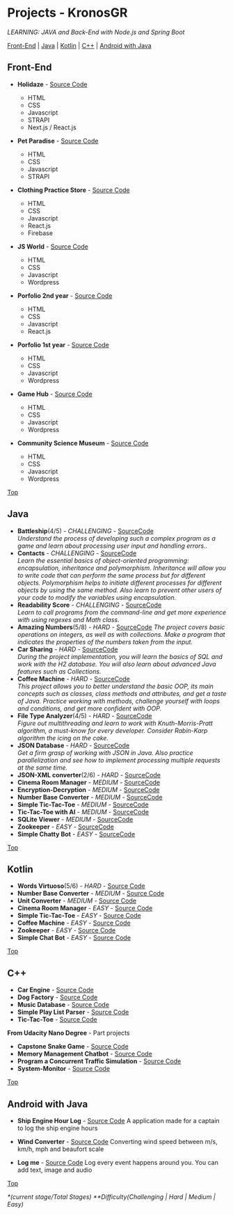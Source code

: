 # Projects - KronosGR

_LEARNING: JAVA and Back-End with Node.js and Spring Boot_

[Front-End](#front-end) | [Java](#java) | [Kotlin](#kotlin) | [C++](#c) | [Android with Java](#android-with-java)

## Front-End

- **Holidaze** - [Source Code](https://github.com/kronosGR/ca-portfolio-react)

  - HTML
  - CSS
  - Javascript
  - STRAPI
  - Next.js / React.js

- **Pet Paradise** - [Source Code](https://github.com/kronosGR/Georgios-Katsanakis-semester-project-2)

  - HTML
  - CSS
  - Javascript
  - STRAPI

- **Clothing Practice Store** - [Source Code](https://github.com/kronosGR/React.js-crown-clothing)

  - HTML
  - CSS
  - Javascript
  - React.js
  - Firebase

- **JS World** - [Source Code](https://github.com/kronosGR/JSWorld)

  - HTML
  - CSS
  - Javascript
  - Wordpress

- **Porfolio 2nd year** - [Source Code](https://github.com/kronosGR/9-portfolio-2-reactjs)

  - HTML
  - CSS
  - Javascript
  - React.js

- **Porfolio 1st year** - [Source Code](https://github.com/kronosGR/portfolio)

  - HTML
  - CSS
  - Javascript
  - Wordpress

- **Game Hub** - [Source Code](https://github.com/kronosGR/GameHub)

  - HTML
  - CSS
  - Javascript
  - Wordpress

- **Community Science Museum** - [Source Code](https://github.com/kronosGR/CSM)
  - HTML
  - CSS
  - Javascript
  - Wordpress

[Top](#projects---kronosgr)

## Java

- **Battleship**(4/5) - _CHALLENGING_ - [SourceCode](https://github.com/kronosGR/Java-Battleship/tree/master/Battleship/task/src/battleship)  
  _Understand the process of developing such a complex program as a game and learn about processing user input and handling errors.._
- **Contacts** - _CHALLENGING_ - [SourceCode](https://github.com/kronosGR/Java-Contacts/tree/master/Contacts/task/src/contacts)  
  _Learn the essential basics of object-oriented programming: encapsulation, inheritance and polymorphism. Inheritance will allow you to write code that can perform the same process but for different objects. Polymorphism helps to initiate different processes for different objects by using the same method. Also learn to prevent other users of your code to modify the variables using encapsulation._
- **Readability Score** - _CHALLENGING_ - [SourceCode](https://github.com/kronosGR/Java-ReadabilityScore/tree/master/Readability%20Score/task/src/readability)  
   _Learn to call programs from the command-line and get more experience with using regexes and Math class._
- **Amazing Numbers**(5/8) - _HARD_ - [SourceCode](https://github.com/kronosGR/Java-Amazing_Numbers/tree/master/Amazing%20Numbers/task/src/numbers)
  _The project covers basic operations on integers, as well as with collections. Make a program that indicates the properties of the numbers taken from the input._
- **Car Sharing** - _HARD_ - [SourceCode](https://github.com/kronosGR/JAVA-CarSharing/tree/master/Car%20Sharing/task/src/carsharing)  
  _During the project implementation, you will learn the basics of SQL and work with the H2 database. You will also learn about advanced Java features such as Collections._
- **Coffee Machine** - _HARD_ - [SourceCode](https://github.com/kronosGR/Java_CoffeeMachine/tree/master/Coffee%20Machine/task/src/machine)  
  _This project allows you to better understand the basic OOP, its main concepts such as classes, class methods and attributes, and get a taste of Java. Practice working with methods, challenge yourself with loops and conditions, and get more confident with OOP._
- **File Type Analyzer**(4/5) - _HARD_ - [SourceCode](https://github.com/kronosGR/Java-FileTypeAnalyzer/tree/master/File%20Type%20Analyzer/task/src/analyzer)  
  _Figure out multithreading and learn to work with Knuth-Morris-Pratt algorithm, a must-know for every developer. Consider Rabin-Karp algorithm the icing on the cake._
- **JSON Database** - _HARD_ - [SourceCode](https://github.com/kronosGR/Java-JSONdatabase/tree/master/JSON%20Database/task/src)  
  _Get a firm grasp of working with JSON in Java. Also practice parallelization and see how to implement processing multiple requests at the same time._
- **JSON-XML converter**(2/6) - _HARD_ - [SourceCode](https://github.com/kronosGR/Java_JSON-XMLconverter)
- **Cinema Room Manager** - _MEDIUM_ - [SourceCode](https://github.com/kronosGR/Java_CinemaRoomManager)
- **Encryption-Decryption** - _MEDIUM_ - [SourceCode](https://github.com/kronosGR/Java-Encryption-Decryption)
- **Number Base Converter** - _MEDIUM_ - [SourceCode](https://github.com/kronosGR/Java-NumberBaseConverter)
- **Simple Tic-Tac-Toe** - _MEDIUM_ - [SourceCode](https://github.com/kronosGR/Java_SimpleTic-Tac-Toe)
- **Tic-Tac-Toe with AI** - _MEDIUM_ - [SourceCode](https://github.com/kronosGR/Java_Tic-Tac-ToeWithAI)
- **SQLite Viewer** - _MEDIUM_ - [SourceCode](https://github.com/kronosGR/Java-SQLiteViewer)
- **Zookeeper** - _EASY_ - [SourceCode](https://github.com/kronosGR/Java-Zookeeper)
- **Simple Chatty Bot** - _EASY_ - [SourceCode](https://github.com/kronosGR/Java_SimpleChattyBot)

[Top](#projects---kronosgr)

## Kotlin

- **Words Virtuoso**(5/6) - _HARD_ - [Source Code](https://github.com/kronosGR/Kotlin_WordsVirtuoso)
- **Number Base Converter** - _MEDIUM_ - [Source Code](https://github.com/kronosGR/Kotlin_NumberBaseConverter)
- **Unit Converter** - _MEDIUM_ - [Source Code](https://github.com/kronosGR/Kotlin_UnitConverter)
- **Cinema Room Manager** - _EASY_ - [Source Code](https://github.com/kronosGR/Kotlin_CinemaRoomManager)
- **Simple Tic-Tac-Toe** - _EASY_ - [Source Code](https://github.com/kronosGR/Kotlin_SimpleTic-Tac-Toe)
- **Coffee Machine** - _EASY_ - [Source Code](https://github.com/kronosGR/Kotlin_CoffeeMachine)
- **Zookeeper** - _EASY_ - [Source Code](https://github.com/kronosGR/Kotlin-Zookeeper)
- **Simple Chat Bot** - _EASY_ - [Source Code](https://github.com/kronosGR/Kotlin-SimpleChattyBot)

[Top](#projects---kronosgr)

## C++

- **Car Engine** - [Source Code](https://github.com/kronosGR/CPP-Car-engine)
- **Dog Factory** - [Source Code](https://github.com/kronosGR/CPP-DogFactory)
- **Music Database** - [Source Code](https://github.com/kronosGR/CPP-MusicDB)
- **Simple Play List Parser** - [Source Code](https://github.com/kronosGR/CPP-PlaylistParser)
- **Tic-Tac-Toe** - [Source Code](https://github.com/kronosGR/CPP-tictactoe)

**From Udacity Nano Degree** - Part projects

- **Capstone Snake Game** - [Source Code](https://github.com/kronosGR/CPP-Capstone-Snake_game)
- **Memory Management Chatbot** - [Source Code](https://github.com/kronosGR/CPP-Memory-Management-Chatbot)
- **Program a Concurrent Traffic Simulation** - [Source Code](https://github.com/kronosGR/CPP-Concurrent-Traffic-Simulation)
- **System-Monitor** - [Source Code](https://github.com/kronosGR/CPP-SystemMonitor-Linux)

[Top](#projects---kronosgr)

## Android with Java

- **Ship Engine Hour Log** - [Source Code](https://github.com/kronosGR/Java-ShipEngineHourLog)
  A application made for a captain to log the ship engine hours

- **Wind Converter** - [Source Code](https://github.com/kronosGR/Java-WindConverter)
  Converting wind speed between m/s, km/h, mph and beaufort scale

- **Log me** - [Source Code](https://github.com/kronosGR/Java-Logme)
  Log every event happens around you. You can add text, image and audio

[Top](#projects---kronosgr)

_\*(current stage/Total Stages)_
_\*\*Difficulty(Challenging | Hard | Medium | Easy)_
